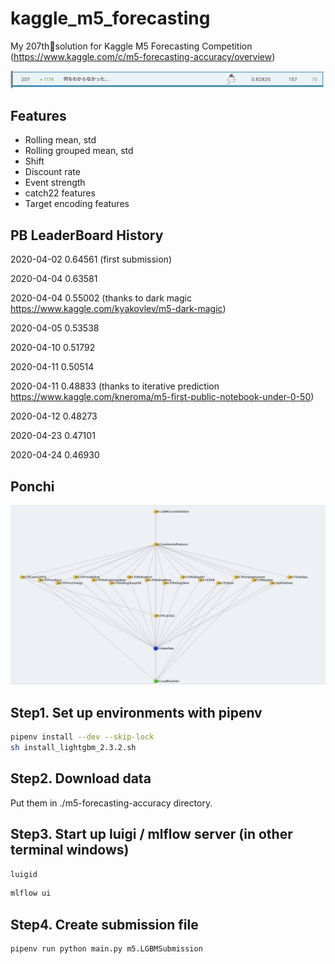 # kaggle_m5_forecasting

My 207th🥈solution for Kaggle M5 Forecasting Competition (https://www.kaggle.com/c/m5-forecasting-accuracy/overview)

![lb_result.png](appendix/lb_result.png)

## Features

- Rolling mean, std
- Rolling grouped mean, std
- Shift
- Discount rate
- Event strength
- catch22 features
- Target encoding features

## PB LeaderBoard History

2020-04-02 0.64561 (first submission)

2020-04-04 0.63581

2020-04-04 0.55002 (thanks to dark magic https://www.kaggle.com/kyakovlev/m5-dark-magic)

2020-04-05 0.53538

2020-04-10 0.51792

2020-04-11 0.50514

2020-04-11 0.48833 (thanks to iterative prediction https://www.kaggle.com/kneroma/m5-first-public-notebook-under-0-50)

2020-04-12 0.48273

2020-04-23 0.47101

2020-04-24 0.46930

## Ponchi

![Alt text](appendix/ponchi.png?raw=true "Ponchi")

## Step1. Set up environments with pipenv

```bash
pipenv install --dev --skip-lock
sh install_lightgbm_2.3.2.sh
```

## Step2. Download data

Put them in ./m5-forecasting-accuracy directory.

## Step3. Start up luigi / mlflow server (in other terminal windows)

```bash
luigid
```

```bash
mlflow ui
```

## Step4. Create submission file

```bash
pipenv run python main.py m5.LGBMSubmission
```
